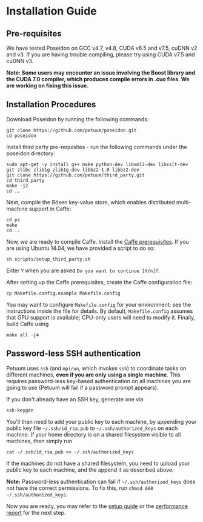 # Installation Guide
<!---
The Caffe app can be found in `bosen/app/caffe/`. From this point on, all instructions will assume you are in `bosen/app/caffe/`, and that you have **already completed the [[Petuum setup instructions|Installation]]**.
-->

## Pre-requisites
We have tested Poseidon on GCC v4.7, v4.8, CUDA v6.5 and v7.5, cuDNN v2 and v3. If you are having trouble compiling, please try using CUDA v7.5 and cuDNN v3.

**Note: Some users may encounter an issue involving the Boost library and the CUDA 7.0 compiler, which produces compile errors in .cuo files. We are working on fixing this issue.**

## Installation Procedures
Download Poseidon by running the following commands:

    git clone https://github.com/petuum/poseidon.git
    cd poseidon

Install third party pre-requisites - run the following commands under the poseidon directory:

    sudo apt-get -y install g++ make python-dev libxml2-dev libxslt-dev git zlibc zlib1g zlib1g-dev libbz2-1.0 libbz2-dev
    git clone https://github.com/petuum/third_party.git
    cd third_party
    make -j2
    cd ..


Next, compile the Bösen key-value store, which enables distributed multi-machine support in Caffe:

    cd ps
    make
    cd ..

Now, we are ready to compile Caffe. Install the [Caffe prerequisites](http://caffe.berkeleyvision.org/installation.html). If you are using Ubuntu 14.04, we have provided a script to do so:
    
    sh scripts/setup_third_party.sh

Enter `Y` when you are asked `Do you want to continue [Y/n]?`. 

After setting up the Caffe prerequisites, create the Caffe configuration file:

    cp Makefile.config.example Makefile.config

You may want to configure `Makefile.config` for your environment; see the instructions inside the file for details. By default, `Makefile.config` assumes that GPU support is available; CPU-only users will need to modify it. Finally, build Caffe using

    make all -j4

## Password-less SSH authentication

Petuum uses `ssh` (and `mpirun`, which invokes `ssh`) to coordinate tasks on different machines, **even if you are only using a single machine**. This requires password-less key-based authentication on all machines you are going to use (Petuum will fail if a password prompt appears).

If you don't already have an SSH key, generate one via

```
ssh-keygen
```

You'll then need to add your public key to each machine, by appending your public key file `~/.ssh/id_rsa.pub` to `~/.ssh/authorized_keys` on each machine. If your home directory is on a shared filesystem visible to all machines, then simply run

```
cat ~/.ssh/id_rsa.pub >> ~/.ssh/authorized_keys
```

If the machines do not have a shared filesystem, you need to upload your public key to each machine, and the append it as described above.

**Note:** Password-less authentication can fail if `~/.ssh/authorized_keys` does not have the correct permissions. To fix this, run `chmod 600 ~/.ssh/authorized_keys`.

Now you are ready, you may refer to the [setup guide](distributed-guide.md) or the [performance report](performance.md) for the next step. 
